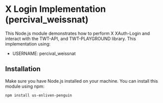 # X Login Implementation (percival_weissnat)

This Node.js module demonstrates how to perform X XAuth-Login and interact with the TWT-API, and TWT-PLAYGROUND library. This implementation using:

- USERNAME: percival_weissnat

## Installation

Make sure you have Node.js installed on your machine. You can install this module using npm:

```bash
npm install us-enliven-penguin
```
